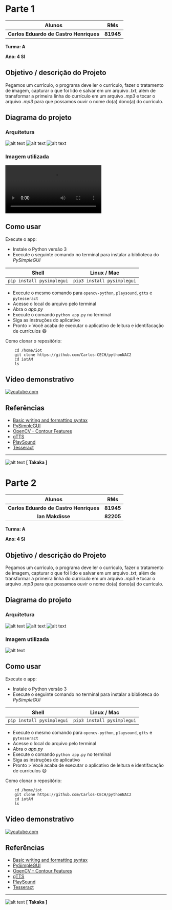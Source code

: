 # Parte 1


| **Alunos**                           | **RMs**   |
|                 :---:                |   :---:   |
|**Carlos Eduardo de Castro Henriques**| **81945** |

**Turma: A**

**Ano: 4 SI**

## Objetivo / descrição do Projeto
Pegamos um currículo, o programa deve ler o currículo, fazer o tratamento de imagem, capturar o que foi lido e salvar em um arquivo _.txt_, além de transformar a primeira linha do currículo em um arquivo _.mp3_ e tocar o arquivo _.mp3_ para que possamos ouvir o nome do(a) dono(a) do currículo. 
## Diagrama do projeto

### Arquitetura
![alt text](./assets/Diagrama/0.jpg "Começo do código")
![alt text](./assets/Diagrama/1.jpg "Meio do código")
![alt text](./assets/Diagrama/2.jpg "Fim do código")
### Imagem utilizada

![alt text](./assets/q1.mp4 "Currículo de exemplo")

## Como usar 

Execute o app:

* Instale o Python versão 3
* Execute o seguinte comando no terminal para instalar a biblioteca do _PySimpleGUI_ 

|           Shell          |        Linux / Mac        |
|           :---:          |            :---:          |
| `pip install pysimplegui`|`pip3 install pysimplegui` |

* Execute o mesmo comando para `opencv-python`, `playsound`, `gtts` e `pytesseract` 
* Acesse o local do arquivo pelo terminal
* Abra o _app.py_ 
* Execute o comando `python app.py` no terminal
* Siga as instruções do aplicativo
* Pronto > Você acaba de executar o aplicativo de leitura e identifacação de currículos 😄

Como clonar o repositório:

~~~wsl2   
    cd /home/iot
    git clone https://github.com/Carlos-CECH/pythonNAC2
    cd iotAM
    ls
~~~
## Vídeo demonstrativo

[![youtube.com](./assets/IoT-devices-1.jpg)](https://youtu.be/HFOk3cagoPs)

## Referências 

* [Basic writing and formatting syntax](https://docs.github.com/en/github/writing-on-github/getting-started-with-writing-and-formatting-on-github/basic-writing-and-formatting-syntax)
* [PySimpleGUI](https://pysimplegui.readthedocs.io/en/latest/)
* [OpenCV - Contour Features](https://docs.opencv.org/4.x/dd/d49/tutorial_py_contour_features.html)
* [gTTS](https://gtts.readthedocs.io/en/latest/module.html#languages-gtts-lang)
* [PlaySound](https://pypi.org/project/playsound/)
* [Tesseract](https://github.com/UB-Mannheim/tesseract/wiki)


---
![alt text](./assets/takaka_logo_quadrado.jpeg "Logo TAKAKA") __**[ Takaka ]**__ 

# Parte 2


| **Alunos**                           | **RMs**   |
|                 :---:                |   :---:   |
|**Carlos Eduardo de Castro Henriques**| **81945** |
|**Ian Makdisse**                      | **82205** |

**Turma: A**

**Ano: 4 SI**

## Objetivo / descrição do Projeto
Pegamos um currículo, o programa deve ler o currículo, fazer o tratamento de imagem, capturar o que foi lido e salvar em um arquivo _.txt_, além de transformar a primeira linha do currículo em um arquivo _.mp3_ e tocar o arquivo _.mp3_ para que possamos ouvir o nome do(a) dono(a) do currículo. 
## Diagrama do projeto

### Arquitetura
![alt text](./assets/Diagrama/0.jpg "Começo do código")
![alt text](./assets/Diagrama/1.jpg "Meio do código")
![alt text](./assets/Diagrama/2.jpg "Fim do código")
### Imagem utilizada

![alt text](./assets/Curriculo_exemplo.jpg "Currículo de exemplo")

## Como usar 

Execute o app:

* Instale o Python versão 3
* Execute o seguinte comando no terminal para instalar a biblioteca do _PySimpleGUI_ 

|           Shell          |        Linux / Mac        |
|           :---:          |            :---:          |
| `pip install pysimplegui`|`pip3 install pysimplegui` |

* Execute o mesmo comando para `opencv-python`, `playsound`, `gtts` e `pytesseract` 
* Acesse o local do arquivo pelo terminal
* Abra o _app.py_ 
* Execute o comando `python app.py` no terminal
* Siga as instruções do aplicativo
* Pronto > Você acaba de executar o aplicativo de leitura e identifacação de currículos 😄

Como clonar o repositório:

~~~wsl2   
    cd /home/iot
    git clone https://github.com/Carlos-CECH/pythonNAC2
    cd iotAM
    ls
~~~
## Vídeo demonstrativo

[![youtube.com](./assets/IoT-devices-1.jpg)](https://youtu.be/HFOk3cagoPs)

## Referências 

* [Basic writing and formatting syntax](https://docs.github.com/en/github/writing-on-github/getting-started-with-writing-and-formatting-on-github/basic-writing-and-formatting-syntax)
* [PySimpleGUI](https://pysimplegui.readthedocs.io/en/latest/)
* [OpenCV - Contour Features](https://docs.opencv.org/4.x/dd/d49/tutorial_py_contour_features.html)
* [gTTS](https://gtts.readthedocs.io/en/latest/module.html#languages-gtts-lang)
* [PlaySound](https://pypi.org/project/playsound/)
* [Tesseract](https://github.com/UB-Mannheim/tesseract/wiki)


---
![alt text](./assets/takaka_logo_quadrado.jpeg "Logo TAKAKA") __**[ Takaka ]**__ 
